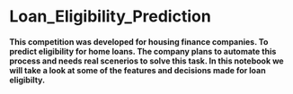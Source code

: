 # Loan_Eligibility_Prediction

#### This competition was developed for housing finance companies. To predict eligibility for home loans. The company plans to automate this process and needs real scenerios to solve this task. In this notebook we will take a look at some of the features and decisions made for loan eligibilty.
